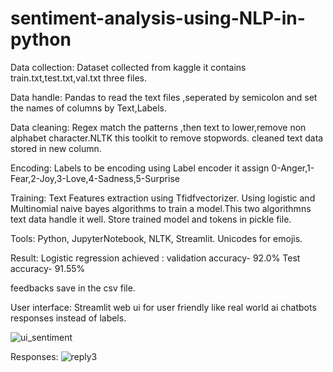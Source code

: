 # sentiment-analysis-using-NLP-in-python
Data collection:
Dataset collected from kaggle it contains train.txt,test.txt,val.txt three files.

Data handle:
Pandas to read the text files ,seperated by semicolon and set the names of columns by Text,Labels.

Data cleaning:
Regex match the patterns ,then text to lower,remove non alphabet character.NLTK this toolkit to remove stopwords.
cleaned text data stored in new column.

 Encoding:
 Labels to be encoding using Label encoder it assign 0-Anger,1-Fear,2-Joy,3-Love,4-Sadness,5-Surprise
 
Training:
Text Features extraction using Tfidfvectorizer.
Using logistic and Multinomial naive bayes algorithms to train a model.This two algorithmns text data handle it well.
Store trained model and tokens in pickle file.

Tools:
Python,
JupyterNotebook,
NLTK,
Streamlit.
Unicodes for emojis.

Result:
Logistic regression achieved  : validation accuracy- 92.0%
                                 Test accuracy- 91.55%
                                 
feedbacks save in the csv file.

User interface:
Streamlit web ui for user friendly like real world ai chatbots responses instead of labels.

![ui_sentiment](https://github.com/user-attachments/assets/a17a102d-b6a1-4b3b-88e8-283c73a8b031)

Responses:
![reply3](https://github.com/user-attachments/assets/56636c17-5d36-45a8-aa31-65918cd5d604)




                                 
                                 

                                 


